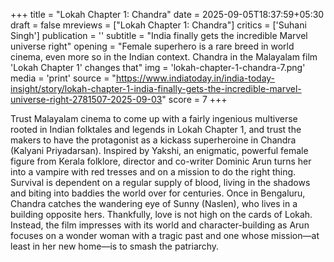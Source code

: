 +++
title = "Lokah Chapter 1: Chandra"
date = 2025-09-05T18:37:59+05:30
draft = false
mreviews = ["Lokah Chapter 1: Chandra"]
critics = ['Suhani Singh']
publication = ''
subtitle = "India finally gets the incredible Marvel universe right"
opening = "Female superhero is a rare breed in world cinema, even more so in the Indian context. Chandra in the Malayalam film 'Lokah Chapter 1' changes that"
img = 'lokah-chapter-1-chandra-7.png'
media = 'print'
source = "https://www.indiatoday.in/india-today-insight/story/lokah-chapter-1-india-finally-gets-the-incredible-marvel-universe-right-2781507-2025-09-03"
score = 7
+++

Trust Malayalam cinema to come up with a fairly ingenious multiverse rooted in Indian folktales and legends in Lokah Chapter 1, and trust the makers to have the protagonist as a kickass superheroine in Chandra (Kalyani Priyadarsan). Inspired by Yakshi, an enigmatic, powerful female figure from Kerala folklore, director and co-writer Dominic Arun turns her into a vampire with red tresses and on a mission to do the right thing. Survival is dependent on a regular supply of blood, living in the shadows and biting into baddies the world over for centuries. Once in Bengaluru, Chandra catches the wandering eye of Sunny (Naslen), who lives in a building opposite hers. Thankfully, love is not high on the cards of Lokah. Instead, the film impresses with its world and character-building as Arun focuses on a wonder woman with a tragic past and one whose mission—at least in her new home—is to smash the patriarchy.
